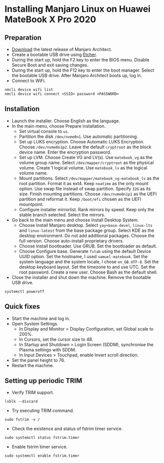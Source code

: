 # Installing Manjaro Linux on Huawei MateBook X Pro 2020

## Preparation

* [Download](https://manjaro.org/download/) the latest release of Manjaro Architect.
* Create a bootable USB drive using [Etcher](https://www.balena.io/etcher/).
* During the start up, hold the F2 key to enter the BIOS menu. Disable Secure Boot and exit saving changes.
* During the start up, hold the F12 key to enter the boot manager. Select the bootable USB drive. After Manjaro Architect boots up, log in.
* Connect to WiFi.
```
nmcli device wifi list
nmcli device wifi connect <SSID> password <PASSWORD>
```

## Installation

* Launch the installer. Choose English as the language.
* In the main menu, choose Prepare installation.
  * Set virtual console to `us`.
  * Partition the disk `/dev/nvme0n1`. Use automatic partitioning.
  * Set up LUKS encryption. Choose Automatic LUKS Encryption. Choose `/dev/nvme0n1p2`. Leave the default `cryptroot` as the block device name. Enter the encryption password.
  * Set up LVM. Choose Create VG and LV(s). Use `matebook_vg` as the volume group name. Select `/dev/mapper/cryptroot` as the physical volume. Create 1 logical volume. Use `matebook_lv` as the logical volume name.
  * Mount partitions. Select `/dev/mapper/matebook_vg-matebook_lv` as the root partition. Format it as ext4. Keep `noatime` as the only mount option. Use swap file instead of swap partition. Specify `32G` as its size. Finish mounting partitions. Choose `/dev/nvme0n1p1` as the UEFI partition and reformat it. Keep `/boot/efi` chosen as the UEFI mountpoint.
  * Configure installer mirrorlist. Rank mirrors by speed. Keep only the stable branch selected. Select the mirrors.
* Go back to the main menu and choose Install Desktop System.
  * Choose Install Manjaro desktop. Select `yay+base-devel`, `linux-lts` and `linux-latest` from the base package group. Select KDE as the desktop environment. Do not add additional packages. Choose the full version. Choose auto-install proprietary drivers.
  * Choose Install bootloader. Use GRUB. Set the bootloader as default.
  * Choose Configure base. Generate `fstab` using the default Device UUID option. Set the hostname, I used `samuel-matebook`. Set the system language and the system locale, I chose `en_GB.UTF-8`. Set the desktop keyboard layout. Set the timezone to and use UTC. Set the root password. Create a new user. Choose Bash as the default shell.
* Close the installer and shut down the machine. Remove the bootable USB drive.
```
systemctl poweroff
```

## Quick fixes

* Start the machine and log in.
* Open System Settings.
  * In Display and Monitor > Display Configuration, set Global scale to 200%.
  * In Cursors, set the cursor size to 48.
  * In Startup and Shutdown > Login Screen (SDDM), synchronise the Plasma settings with SDDM.
  * In Input Devices > Touchpad, enable Invert scroll direction.
* Set the panel height to 76.
* Restart the machine.

## Setting up periodic TRIM

* Verify TRIM support.
```
lsblk --discard
```
* Try executing TRIM command.
```
sudo fstrim -v /
```
* Check the existence and status of fstrim timer service.
```
sudo systemctl status fstrim.timer
```
* Enable fstrim timer service.
```
sudo systemctl enable fstrim.timer
```